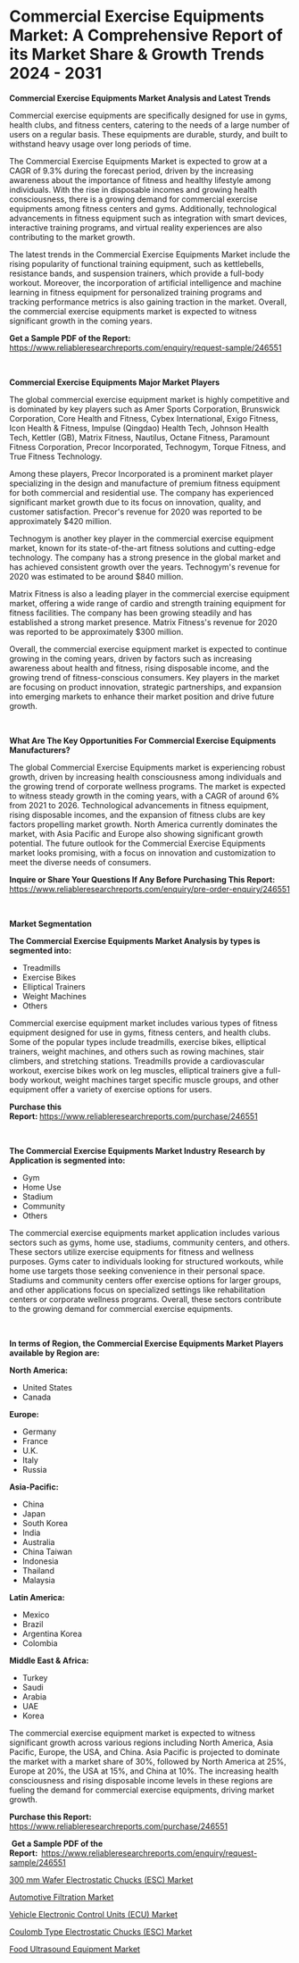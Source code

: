 <p><h1>Commercial Exercise Equipments Market: A Comprehensive Report of its Market Share & Growth Trends 2024 - 2031</h1></p><p><strong>Commercial Exercise Equipments Market Analysis and Latest Trends</strong></p>
<p><p>Commercial exercise equipments are specifically designed for use in gyms, health clubs, and fitness centers, catering to the needs of a large number of users on a regular basis. These equipments are durable, sturdy, and built to withstand heavy usage over long periods of time.</p><p>The Commercial Exercise Equipments Market is expected to grow at a CAGR of 9.3% during the forecast period, driven by the increasing awareness about the importance of fitness and healthy lifestyle among individuals. With the rise in disposable incomes and growing health consciousness, there is a growing demand for commercial exercise equipments among fitness centers and gyms. Additionally, technological advancements in fitness equipment such as integration with smart devices, interactive training programs, and virtual reality experiences are also contributing to the market growth.</p><p>The latest trends in the Commercial Exercise Equipments Market include the rising popularity of functional training equipment, such as kettlebells, resistance bands, and suspension trainers, which provide a full-body workout. Moreover, the incorporation of artificial intelligence and machine learning in fitness equipment for personalized training programs and tracking performance metrics is also gaining traction in the market. Overall, the commercial exercise equipments market is expected to witness significant growth in the coming years.</p></p>
<p><strong>Get a Sample PDF of the Report:&nbsp;</strong> <a href="https://www.reliableresearchreports.com/enquiry/request-sample/246551">https://www.reliableresearchreports.com/enquiry/request-sample/246551</a></p>
<p>&nbsp;</p>
<p><strong>Commercial Exercise Equipments Major Market Players</strong></p>
<p><p>The global commercial exercise equipment market is highly competitive and is dominated by key players such as Amer Sports Corporation, Brunswick Corporation, Core Health and Fitness, Cybex International, Exigo Fitness, Icon Health & Fitness, Impulse (Qingdao) Health Tech, Johnson Health Tech, Kettler (GB), Matrix Fitness, Nautilus, Octane Fitness, Paramount Fitness Corporation, Precor Incorporated, Technogym, Torque Fitness, and True Fitness Technology.</p><p>Among these players, Precor Incorporated is a prominent market player specializing in the design and manufacture of premium fitness equipment for both commercial and residential use. The company has experienced significant market growth due to its focus on innovation, quality, and customer satisfaction. Precor's revenue for 2020 was reported to be approximately $420 million.</p><p>Technogym is another key player in the commercial exercise equipment market, known for its state-of-the-art fitness solutions and cutting-edge technology. The company has a strong presence in the global market and has achieved consistent growth over the years. Technogym's revenue for 2020 was estimated to be around $840 million.</p><p>Matrix Fitness is also a leading player in the commercial exercise equipment market, offering a wide range of cardio and strength training equipment for fitness facilities. The company has been growing steadily and has established a strong market presence. Matrix Fitness's revenue for 2020 was reported to be approximately $300 million.</p><p>Overall, the commercial exercise equipment market is expected to continue growing in the coming years, driven by factors such as increasing awareness about health and fitness, rising disposable income, and the growing trend of fitness-conscious consumers. Key players in the market are focusing on product innovation, strategic partnerships, and expansion into emerging markets to enhance their market position and drive future growth.</p></p>
<p>&nbsp;</p>
<p><strong>What Are The Key Opportunities For Commercial Exercise Equipments Manufacturers?</strong></p>
<p><p>The global Commercial Exercise Equipments market is experiencing robust growth, driven by increasing health consciousness among individuals and the growing trend of corporate wellness programs. The market is expected to witness steady growth in the coming years, with a CAGR of around 6% from 2021 to 2026. Technological advancements in fitness equipment, rising disposable incomes, and the expansion of fitness clubs are key factors propelling market growth. North America currently dominates the market, with Asia Pacific and Europe also showing significant growth potential. The future outlook for the Commercial Exercise Equipments market looks promising, with a focus on innovation and customization to meet the diverse needs of consumers.</p></p>
<p><strong>Inquire or Share Your Questions If Any Before Purchasing This Report:</strong> <a href="https://www.reliableresearchreports.com/enquiry/pre-order-enquiry/246551">https://www.reliableresearchreports.com/enquiry/pre-order-enquiry/246551</a></p>
<p>&nbsp;</p>
<p><strong>Market Segmentation</strong></p>
<p><strong>The Commercial Exercise Equipments Market Analysis by types is segmented into:</strong></p>
<p><ul><li>Treadmills</li><li>Exercise Bikes</li><li>Elliptical Trainers</li><li>Weight Machines</li><li>Others</li></ul></p>
<p><p>Commercial exercise equipment market includes various types of fitness equipment designed for use in gyms, fitness centers, and health clubs. Some of the popular types include treadmills, exercise bikes, elliptical trainers, weight machines, and others such as rowing machines, stair climbers, and stretching stations. Treadmills provide a cardiovascular workout, exercise bikes work on leg muscles, elliptical trainers give a full-body workout, weight machines target specific muscle groups, and other equipment offer a variety of exercise options for users.</p></p>
<p><strong>Purchase this Report:&nbsp;</strong><a href="https://www.reliableresearchreports.com/purchase/246551">https://www.reliableresearchreports.com/purchase/246551</a></p>
<p>&nbsp;</p>
<p><strong>The Commercial Exercise Equipments Market Industry Research by Application is segmented into:</strong></p>
<p><ul><li>Gym</li><li>Home Use</li><li>Stadium</li><li>Community</li><li>Others</li></ul></p>
<p><p>The commercial exercise equipments market application includes various sectors such as gyms, home use, stadiums, community centers, and others. These sectors utilize exercise equipments for fitness and wellness purposes. Gyms cater to individuals looking for structured workouts, while home use targets those seeking convenience in their personal space. Stadiums and community centers offer exercise options for larger groups, and other applications focus on specialized settings like rehabilitation centers or corporate wellness programs. Overall, these sectors contribute to the growing demand for commercial exercise equipments.</p></p>
<p>&nbsp;</p>
<p><strong>In terms of Region, the Commercial Exercise Equipments Market Players available by Region are:</strong></p>
<p>
    <p> <strong> North America: </strong>
        <ul>
            <li>United States</li>
            <li>Canada</li>
        </ul>
        </p> 
    <p> <strong> Europe: </strong>
        <ul>
            <li>Germany</li>
            <li>France</li>
            <li>U.K.</li>
            <li>Italy</li>
            <li>Russia</li>
        </ul>
        </p> 
    <p> <strong> Asia-Pacific: </strong>
        <ul>
            <li>China</li>
            <li>Japan</li>
            <li>South Korea</li>
            <li>India</li>
            <li>Australia</li>
            <li>China Taiwan</li>
            <li>Indonesia</li>
            <li>Thailand</li>
            <li>Malaysia</li>
        </ul>
        </p> 
    <p> <strong> Latin America: </strong>
        <ul>
            <li>Mexico</li>
            <li>Brazil</li>
            <li>Argentina Korea</li>
            <li>Colombia</li>
        </ul>
        </p> 
    <p> <strong> Middle East & Africa: </strong>
        <ul>
            <li>Turkey</li>
            <li>Saudi</li>
            <li>Arabia</li>
            <li>UAE</li>
            <li>Korea</li>
        </ul>
    </p>
    </p>
<p><p>The commercial exercise equipment market is expected to witness significant growth across various regions including North America, Asia Pacific, Europe, the USA, and China. Asia Pacific is projected to dominate the market with a market share of 30%, followed by North America at 25%, Europe at 20%, the USA at 15%, and China at 10%. The increasing health consciousness and rising disposable income levels in these regions are fueling the demand for commercial exercise equipments, driving market growth.</p></p>
<p><strong>Purchase this Report: </strong><a href="https://www.reliableresearchreports.com/purchase/246551">https://www.reliableresearchreports.com/purchase/246551</a></p>
<p>&nbsp;<strong>Get a Sample PDF of the Report:&nbsp;&nbsp;</strong><a href="https://www.reliableresearchreports.com/enquiry/request-sample/246551">https://www.reliableresearchreports.com/enquiry/request-sample/246551</a></p>
<p><strong></strong></p>
<p><p><a href="https://view.publitas.com/reportprime-1/300-mm-wafer-electrostatic-chucks-esc-market-a-comprehensive-report-of-its-market-share-growth-trends-2024-2031/">300 mm Wafer Electrostatic Chucks (ESC) Market</a></p><p><a href="https://simplistic-meeting-7ee.notion.site/Global-Automotive-Filtration-Market-Size-and-Market-Trends-Insights-and-Projections-from-2024-to-20-1d04282d2e7e411a9e6172df81e9c53a">Automotive Filtration Market</a></p><p><a href="https://eight-handstand-8fb.notion.site/Vehicle-Electronic-Control-Units-ECU-Market-Size-and-Growth-Market-Segmentation-Regional-and-Cou-a359c5e9be8b4be7aec4320c9b821bf5">Vehicle Electronic Control Units (ECU) Market</a></p><p><a href="https://view.publitas.com/reportprime-1/insights-into-coulomb-type-electrostatic-chucks-esc-market-size-analysing-market-share-trends-and-growth-from-2024-to-2031/">Coulomb Type Electrostatic Chucks (ESC) Market</a></p><p><a href="https://skillful-vermicelli-b89.notion.site/Food-Ultrasound-Equipment-Market-Size-2024-2031-Global-Industrial-Analysis-Key-Geographical-Regio-8506f6aee33340acaed61e4b44465279">Food Ultrasound Equipment Market</a></p></p>